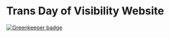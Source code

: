 # Trans Day of Visibility Website

[![Greenkeeper badge](https://badges.greenkeeper.io/EmmaRamirez/trans-day-of-visibility.svg)](https://greenkeeper.io/)
